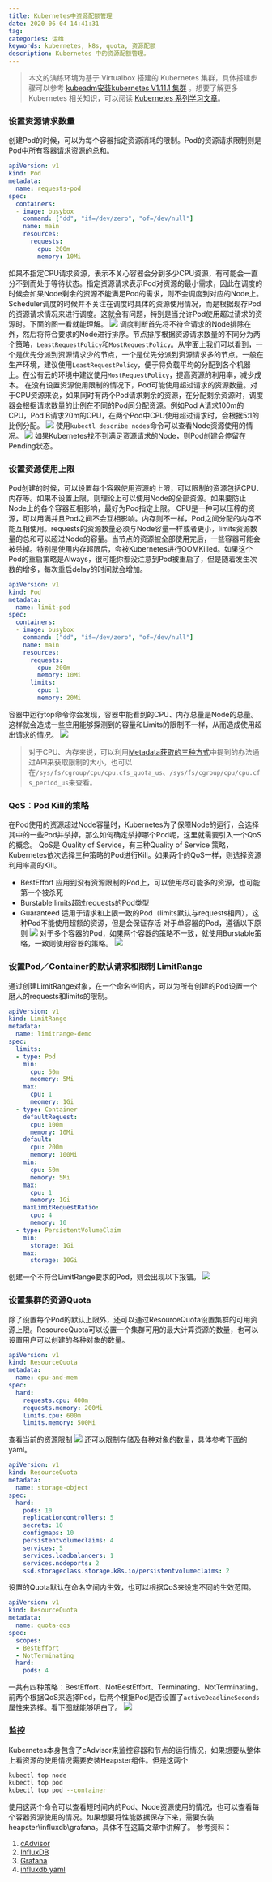 ```yaml
---
title: Kubernetes中资源配额管理
date: 2020-06-04 14:41:31
tag: 
categories: 运维
keywords: kubernetes, k8s, quota, 资源配额
description: Kubernetes 中的资源配额管理。
---
```


> 本文的演练环境为基于 Virtualbox 搭建的 Kubernetes 集群，具体搭建步骤可以参考 [kubeadm安装kubernetes V1.11.1 集群](https://www.edulinks.cn/2018/07/24/20180724-kubeadm-install-kubernetes/) 。想要了解更多 Kubernetes 相关知识，可以阅读 [Kubernetes 系列学习文章](http://www.edulinks.cn/2020/10/16/20201016-kubernetes-articles/)。

### 设置资源请求数量

创建Pod的时候，可以为每个容器指定资源消耗的限制。Pod的资源请求限制则是Pod中所有容器请求资源的总和。
```yaml
apiVersion: v1
kind: Pod
metadata:
  name: requests-pod
spec:
  containers:
  - image: busybox
    command: ["dd", "if=/dev/zero", "of=/dev/null"]
    name: main
    resources:
      requests:
        cpu: 200m
        memory: 10Mi
```
如果不指定CPU请求资源，表示不关心容器会分到多少CPU资源，有可能会一直分不到而处于等待状态。指定资源请求表示Pod对资源的最小需求，因此在调度的时候会如果Node剩余的资源不能满足Pod的需求，则不会调度到对应的Node上。Scheduler调度的时候并不关注在调度时具体的资源使用情况，而是根据现存Pod的资源请求情况来进行调度。这就会有问题，特别是当允许Pod使用超过请求的资源时。下面的图一看就能理解。
![](20200604-kubernetes-resource-quota/39469-20181116143420671-1676019814.png)
调度判断首先将不符合请求的Node排除在外，然后将符合要求的Node进行排序。节点排序根据资源请求数量的不同分为两个策略，```LeastRequestPolicy```和```MostRequestPolicy```。从字面上我们可以看到，一个是优先分派到资源请求少的节点，一个是优先分派到资源请求多的节点。一般在生产环境，建议使用```LeastRequestPolicy```，便于将负载平均的分配到各个机器上。在公有云的环境中建议使用```MostRequestPolicy```，提高资源的利用率，减少成本。
在没有设置资源使用限制的情况下，Pod可能使用超过请求的资源数量。对于CPU资源来说，如果同时有两个Pod请求剩余的资源，在分配剩余资源时，调度器会根据请求数量的比例在不同的Pod间分配资源。例如Pod A请求100m的CPU，Pod B请求20m的CPU，在两个Pod中CPU使用超过请求时，会根据5:1的比例分配。
![](20200604-kubernetes-resource-quota/39469-20181116143500100-1365453894.png)
使用```kubectl describe nodes```命令可以查看Node资源使用的情况。
![](/20200604-kubernetes-resource-quota/39469-20181116143539226-2052921140.png)
如果Kubernetes找不到满足资源请求的Node，则Pod创建会停留在Pending状态。

### 设置资源使用上限
Pod创建的时候，可以设置每个容器使用资源的上限，可以限制的资源包括CPU、内存等。如果不设置上限，则理论上可以使用Node的全部资源。如果要防止Node上的各个容器互相影响，最好为Pod指定上限。
CPU是一种可以压榨的资源，可以用满并且Pod之间不会互相影响。内存则不一样，Pod之间分配的内存不能互相使用。requests的资源数量必须与Node容量一样或者更小，limits资源数量的总和可以超过Node的容量。当节点的资源被全部使用完后，一些容器可能会被杀掉。特别是使用内存超限后，会被Kubernetes进行OOMKilled。如果这个Pod的重启策略是Always，很可能你都没注意到Pod被重启了，但是随着发生次数的增多，每次重启delay的时间就会增加。

```yaml
apiVersion: v1
kind: Pod
metadata:
  name: limit-pod
spec:
  containers:
  - image: busybox
    command: ["dd", "if=/dev/zero", "of=/dev/null"]
    name: main
    resources:
      requests:
        cpu: 200m
        memory: 10Mi
      limits:
        cpu: 1
        memory: 20Mi
```
容器中运行top命令你会发现，容器中能看到的CPU、内存总量是Node的总量。这样就会造成一些应用能够探测到的容量和Limits的限制不一样，从而造成使用超出请求的情况。
![](20200604-kubernetes-resource-quota/39469-20181116143653912-1043067398.png)

> 对于CPU、内存来说，可以利用[Metadata获取的三种方式](https://www.cnblogs.com/cocowool/p/kubernetes_get_metadata.html)中提到的办法通过API来获取限制的大小，也可以在```/sys/fs/cgroup/cpu/cpu.cfs_quota_us```、```/sys/fs/cgroup/cpu/cpu.cfs_period_us```来查看。

### QoS：Pod Kill的策略

在Pod使用的资源超过Node容量时，Kubernetes为了保障Node的运行，会选择其中的一些Pod并杀掉，那么如何确定杀掉哪个Pod呢，这里就需要引入一个QoS的概念。
QoS是 Quality of Service，有三种Quality of Service 策略，Kubernetes依次选择三种策略的Pod进行Kill。如果两个的QoS一样，则选择资源利用率高的Kill。

* BestEffort 应用到没有资源限制的Pod上，可以使用尽可能多的资源，也可能第一个被杀死
* Burstable limits超过requests的Pod类型
* Guaranteed 适用于请求和上限一致的Pod（limits默认与requests相同），这种Pod不能使用超额的资源，但是会保证存活
对于单容器的Pod，遵循以下原则
![](20200604-kubernetes-resource-quota/39469-20181116143722191-1232017879.png)
对于多个容器的Pod，如果两个容器的策略不一致，就使用Burstable策略，一致则使用容器的策略。
![](20200604-kubernetes-resource-quota/39469-20181116143739254-717609385.png)

### 设置Pod／Container的默认请求和限制 LimitRange
通过创建LimitRange对象，在一个命名空间内，可以为所有创建的Pod设置一个磨人的requests和limits的限制。
```yaml
apiVersion: v1
kind: LimitRange
metadata:
  name: limitrange-demo
spec:
  limits:
  - type: Pod
    min:
      cpu: 50m
      meomery: 5Mi
    max:
      cpu: 1
      meomery: 1Gi
  - type: Container
    defaultRequest:
      cpu: 100m
      memory: 10Mi
    default:
      cpu: 200m
      memory: 100Mi
    min:
      cpu: 50m
      memory: 5Mi
    max:
      cpu: 1
      memory: 1Gi
    maxLimitRequestRatio:
      cpu: 4
      memory: 10
  - type: PersistentVolumeClaim
    min:
      storage: 1Gi
    max:
      storage: 10Gi
```
创建一个不符合LimitRange要求的Pod，则会出现以下报错。
![](20200604-kubernetes-resource-quota/39469-20181116143827611-441646517.png)

### 设置集群的资源Quota
除了设置每个Pod的默认上限外，还可以通过ResourceQuota设置集群的可用资源上限。ResourceQuota可以设置一个集群可用的最大计算资源的数量，也可以设置用户可以创建的各种对象的数量。
```yaml
apiVersion: v1
kind: ResourceQuota
metadata:
  name: cpu-and-mem
spec:
  hard:
    requests.cpu: 400m
    requests.memory: 200Mi
    limits.cpu: 600m
    limits.memory: 500Mi
```
查看当前的资源限制
![](20200604-kubernetes-resource-quota/39469-20181116143902094-1244212442.png)
还可以限制存储及各种对象的数量，具体参考下面的yaml。

```yaml
apiVersion: v1
kind: ResourceQuota
metadata:
  name: storage-object
spec:
  hard:
    pods: 10
    replicationcontrollers: 5
    secrets: 10
    configmaps: 10
    persistentvolumeclaims: 4
    services: 5
    services.loadbalancers: 1
    services.nodeports: 2
    ssd.storageclass.storage.k8s.io/persistentvolumeclaims: 2
```
设置的Quota默认在命名空间内生效，也可以根据QoS来设定不同的生效范围。
```yaml
apiVersion: v1
kind: ResourceQuota
metadata:
  name: quota-qos
spec:
  scopes:
  - BestEffort
  - NotTerminating
  hard:
    pods: 4
```
一共有四种策略：BestEffort、NotBestEffort、Terminating、NotTerminating。前两个根据QoS来选择Pod，后两个根据Pod是否设置了```activeDeadlineSeconds```属性来选择。看下图就能够明白了。
![](20200604-kubernetes-resource-quota/39469-20181116143954249-1736524810.png)

### 监控
Kubernetes本身包含了cAdvisor来监控容器和节点的运行情况，如果想要从整体上看资源的使用情况需要安装Heapster组件。但是这两个
```bash
kubectl top node
kubectl top pod
kubectl top pod --container
```
使用这两个命令可以查看短时间内的Pod、Node资源使用的情况，也可以查看每个容器资源使用的情况。如果想要将性能数据保存下来，需要安装heapster\influxdb\grafana。具体不在这篇文章中讲解了。
参考资料：

1. [cAdvisor](https://github.com/google/cadvisor)
2. [InfluxDB](https://www.influxdata.com)
3. [Grafana](http://docs.grafana.org)
4. [influxdb yaml](http://github.com/kubernetes/heapster/tree/master/deploy/kube-config/influxdb)












